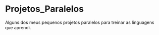 <h1>Projetos_Paralelos</h1>
<p>Alguns dos meus pequenos projetos paralelos para treinar as linguagens que aprendi.</p>

